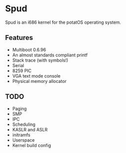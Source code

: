 # Spud

Spud is an i686 kernel for the potatOS operating system.

## Features

* Multiboot 0.6.96
* An almost standards compliant printf
* Stack trace (with symbols!)
* Serial
* 8259 PIC
* VGA text mode console
* Physical memory allocator

## TODO

* Paging
* SMP
* IPC
* Scheduling
* KASLR and ASLR
* initramfs
* Userspace
* Kernel build config
